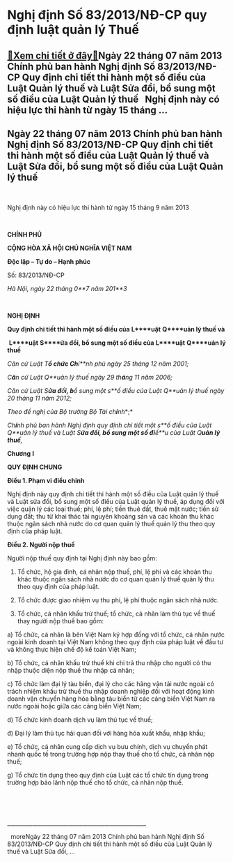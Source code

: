 Nghị định Số 83/2013/NĐ-CP quy định luật quản lý Thuế
=====================================================

[:gift:Xem chi tiết ở đây:gift:](https://hddtvn.com/nghi-dinh-so-83-2013-nd-cp-quy-dinh-luat-quan-ly-thue/)Ngày 22 tháng 07 năm 2013 Chính phủ ban hành Nghị định Số 83/2013/NĐ-CP Quy định chi tiết thi hành một số điều của Luật Quản lý thuế và Luật Sửa đổi, bổ sung một số điều của Luật Quản lý thuế   Nghị định này có hiệu lực thi hành từ ngày 15 tháng …
-------------------------------------------------------------------------------------------------------------------------------------------------------------------------------------------------------------------------------------------------------



Ngày 22 tháng 07 năm 2013 Chính phủ ban hành Nghị định Số 83/2013/NĐ-CP Quy định chi tiết thi hành một số điều của Luật Quản lý thuế và Luật Sửa đổi, bổ sung một số điều của Luật Quản lý thuế
-------------------------------------------------------------------------------------------------------------------------------------------------------------------------------------------------


   

Nghị định này có hiệu lực thi hành từ ngày 15 tháng 9 năm 2013  

 






**CHÍNH PHỦ**
  



**CỘNG HÒA XÃ HỘI CHỦ NGHĨA VIỆT NAM**  

**Độc lập – Tự do – Hạnh phúc**
  





Số: 83/2013/NĐ-CP

*Hà Nội, ngày* *22* *tháng 0**7* *năm 201**3*



 



**NGHỊ ĐỊNH**  

**Quy định chi tiết thi hành một số điều của** **L****uật** **Q****uản lý thuế và**  

  **L****uật** **S****ửa đổi, bổ sung một số điều của** **L****uật** **Q****uản lý thuế**
   

  
  

*Căn cứ Luật* *T**ổ chức Ch**í**nh phủ ngày 25 tháng 12 năm 2001;*  

*C**ă**n cứ Luật* *Q**uản* *lý* *thuế ngày 29 th**á**ng* *11* *năm 2006;*  

*Căn cứ Luật* *S**ửa đ**ổ**i, b**ổ* *sung một s**ố* *điều của Luật* *Q**uản* *lý* *thuế ngày 20 tháng 11 năm 2012;*  

*Theo đề nghị của Bộ trưởng Bộ Tài ch**í**nh**;*  

*Ch**í**nh phủ ban hành Nghị định quy định chi tiết một s**ố* *điều của Luật* *Q**uản lý thuế và Luật* *S**ửa đổi, bổ sung một số đi**ề**u của Luật* *Q**uản lý thuế**,*



**Chương** **I**  

**QUY ĐỊNH CHUNG**

**Điều 1. Phạm vi điều chỉnh**


Nghị định này quy định chi tiết thi hành một số điều của Luật quản lý thuế và Luật sửa đổi, bổ sung một số điều của Luật quản lý thuế, áp dụng đối với việc quản lý các loại thuế; phí, lệ phí; tiền thuê đất, thuê mặt nước; tiền sử dụng đất; thu từ khai thác tài nguyên khoáng sản và các khoản thu khác thuộc ngân sách nhà nước do cơ quan quản lý thuế quản lý thu theo quy định của pháp luật.


**Điều 2. Người nộp thuế**


Người nộp thuế quy định tại Nghị định này bao gồm:


1. Tổ chức, hộ gia đình, cá nhân nộp thuế, phí, lệ phí và các khoản thu khác thuộc ngân sách nhà nước do cơ quan quản lý thuế quản lý thu theo quy định của pháp luật.


2. Tổ chức được giao nhiệm vụ thu phí, lệ phí thuộc ngân sách nhà nước.


3. Tổ chức, cá nhân khấu trừ thuế; tổ chức, cá nhân làm thủ tục về thuế thay người nộp thuế bao gồm:  

a) Tổ chức, cá nhân là bên Việt Nam ký hợp đồng với tổ chức, cá nhân nước ngoài kinh doanh tại Việt Nam không theo quy định của pháp luật về đầu tư và không thực hiện chế độ kế toán Việt Nam;  

b) Tổ chức, cá nhân khấu trừ thuế khi chi trả thu nhập cho người có thu nhập thuộc diện nộp thuế thu nhập cá nhân;  

c) Tổ chức làm đại lý tàu biển, đại lý cho các hãng vận tải nước ngoài có trách nhiệm khấu trừ thuế thu nhập doanh nghiệp đối với hoạt động kinh doanh vận chuyển hàng hóa bằng tàu biển từ các cảng biển Việt Nam ra nước ngoài hoặc giữa các cảng biển Việt Nam;  

d) Tổ chức kinh doanh dịch vụ làm thủ tục về thuế;  

đ) Đại lý làm thủ tục hải quan đối với hàng hóa xuất khẩu, nhập khẩu;  

e) Tổ chức, cá nhân cung cấp dịch vụ bưu chính, dịch vụ chuyển phát nhanh quốc tế trong trường hợp nộp thay thuế cho tổ chức, cá nhân nộp thuế;  

g) Tổ chức tín dụng theo quy định của Luật các tổ chức tín dụng trong trường hợp bảo lãnh nộp thuế cho tổ chức, cá nhân nộp thuế.  

 


 



  

\_\_\_\_\_\_\_\_\_\_\_\_\_\_\_\_\_\_\_\_\_\_\_\_\_\_\_\_\_\_\_\_\_\_\_\_\_\_\_\_\_\_\_\_\_\_\_\_\_\_  

  
moreNgày 22 tháng 07 năm 2013 Chính phủ ban hành Nghị định Số 83/2013/NĐ-CP Quy định chi tiết thi hành một số điều của Luật Quản lý thuế và Luật Sửa đổi, …

